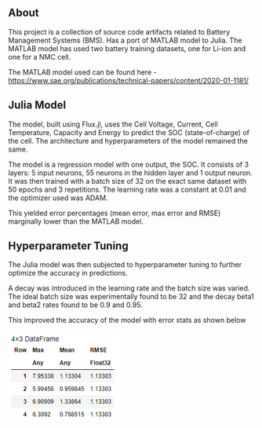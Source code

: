 ## About
This project is a collection of source code artifacts related to Battery Management Systems (BMS).
Has a port of MATLAB model to Julia. The MATLAB model has used two battery training datasets, one for Li-ion and one for a NMC cell.

The MATLAB model used can be found here - https://www.sae.org/publications/technical-papers/content/2020-01-1181/

## Julia Model

The model, built using Flux.jl, uses the Cell Voltage, Current, Cell Temperature, Capacity and Energy to predict the SOC (state-of-charge) of the cell. The architecture and hyperparameters of the model remained the same. 

The model is a regression model with one output, the SOC. It consists of 3 layers: 5 input neurons, 55 neurons in the hidden layer and 1 output neuron. It was then trained with a batch size of 32 on the exact same dataset with 50 epochs and 3 repetitions. The learning rate was a constant at 0.01 and the optimizer used was ADAM. 

This yielded error percentages (mean error, max error and RMSE) marginally lower than the MATLAB model.

## Hyperparameter Tuning 

The Julia model was then subjected to hyperparameter tuning to further optimize the accuracy in predictions. 

A decay was introduced in the learning rate and the batch size was varied. The ideal batch size was experimentally found to be 32 and the decay beta1 and beta2 rates found to be 0.9 and 0.95. 

This improved the accuracy of the model with error stats as shown below

![Stats](https://github.com/sanjaydevx/battery_tech/raw/master/images/stats.png)
